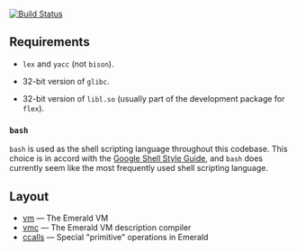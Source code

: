 [![Build Status](https://travis-ci.org/emerald/emerald.svg?branch=master)](https://travis-ci.org/emerald/emerald)

## Requirements

  * `lex` and `yacc` (not `bison`).

  * 32-bit version of `glibc`.

  * 32-bit version of `libl.so` (usually part of the development package for `flex`).

### `bash`

`bash` is used as the shell scripting language throughout this
codebase. This choice is in accord with the [Google Shell Style
Guide](https://google.github.io/styleguide/shell.xml), and `bash` does
currently seem like the most frequently used shell scripting language.

## Layout

  * [vm](vm) — The Emerald VM
  * [vmc](vmc) — The Emerald VM description compiler
  * [ccalls](ccalls) — Special "primitive" operations in Emerald
